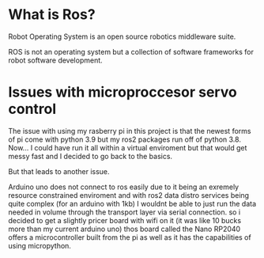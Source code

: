 # What is Ros?
Robot Operating System is an open source robotics middleware suite.

ROS is not an operating system but a collection of software frameworks for robot software development.

# Issues with microproccesor servo control
The issue with using my rasberry pi in this project is that the newest forms of pi come with python 3.9 but my ros2 packages run off of python 3.8. 
Now... I could have run it all within a virtual enviroment but that would get messy fast and I decided to go back to the basics.

 But that leads to another issue. 
 
 Arduino uno does not connect to ros easily due to it being an exremely resource constrained enviroment and with ros2 data distro services being quite complex (for an arduino with 1kb) I wouldnt be able to just run the data needed in volume through the transport layer via serial connection. so i decided to get a slightly pricer board with wifi on it (it was like 10 bucks more than my current arduino uno) thos board called the Nano RP2040 offers a microcontroller built from the pi as well as it has the capabilities of using micropython.
